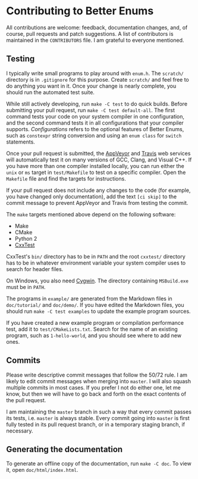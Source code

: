 # Contributing to Better Enums

All contributions are welcome: feedback, documentation changes, and, of course,
pull requests and patch suggestions. A list of contributors is maintained in the
`CONTRIBUTORS` file. I am grateful to everyone mentioned.

## Testing

I typically write small programs to play around with `enum.h`. The `scratch/`
directory is in `.gitignore` for this purpose. Create `scratch/` and feel free
to do anything you want in it. Once your change is nearly complete, you should
run the automated test suite.

While still actively developing, run `make -C test` to do quick builds. Before
submitting your pull request, run `make -C test default-all`. The first command
tests your code on your system compiler in one configuration, and the second
command tests it in all configurations that your compiler supports.
*Configurations* refers to the optional features of Better Enums, such as
`constexpr` string conversion and using an `enum class` for `switch` statements.

Once your pull request is submitted, the [AppVeyor][appveyor] and
[Travis][travis] web services will automatically test it on many versions of
GCC, Clang, and Visual C++. If you have more than one compiler installed
locally, you can run either the `unix` or `ms` target in `test/Makefile` to test
on a specific compiler. Open the `Makefile` file and find the targets for
instructions.

If your pull request does not include any changes to the code (for example, you
have changed only documentation), add the text `[ci skip]` to the commit message
to prevent AppVeyor and Travis from testing the commit.

The `make` targets mentioned above depend on the following software:

- Make
- CMake
- Python 2
- [CxxTest][cxxtest]

CxxTest's `bin/` directory has to be in `PATH` and the root `cxxtest/` directory
has to be in whatever environment variable your system compiler uses to search
for header files.

On Windows, you also need [Cygwin][cygwin]. The directory containing
`MSBuild.exe` must be in `PATH`.

The programs in `example/` are generated from the Markdown files in
`doc/tutorial/` and `doc/demo/`. If you have edited the Markdown files, you
should run `make -C test examples` to update the example program sources.

If you have created a new example program or compilation performance test, add
it to `test/CMakeLists.txt`. Search for the name of an existing program, such as
`1-hello-world`, and you should see where to add new ones.

[cygwin]:   https://www.cygwin.com
[cxxtest]:  http://cxxtest.com
[appveyor]: https://ci.appveyor.com/project/aantron/better-enums
[travis]:   https://travis-ci.org/aantron/better-enums

## Commits

Please write descriptive commit messages that follow the 50/72 rule. I am likely
to edit commit messages when merging into `master`. I will also squash multiple
commits in most cases. If you prefer I not do either one, let me know, but then
we will have to go back and forth on the exact contents of the pull request.

I am maintaining the `master` branch in such a way that every commit passes its
tests, i.e. `master` is always stable. Every commit going into `master` is first
fully tested in its pull request branch, or in a temporary staging branch, if
necessary.

## Generating the documentation

To generate an offline copy of the documentation, run `make -C doc`. To view it,
open `doc/html/index.html`.
